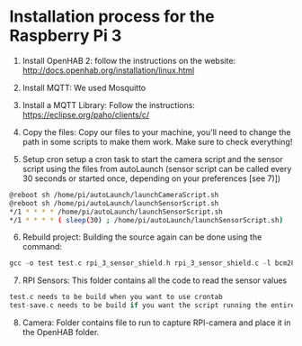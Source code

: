 # Installation process for the Raspberry Pi 3

1) Install OpenHAB 2:
follow the instructions on the website: http://docs.openhab.org/installation/linux.html

2) Install MQTT:
We used Mosquitto

3) Install a MQTT Library:
Follow the instructions: https://eclipse.org/paho/clients/c/

4) Copy the files:
Copy our files to your machine, you'll need to change the path in some scripts to make them work. Make sure to check everything!

5) Setup cron
setup a cron task to start the camera script and the sensor script using the files from autoLaunch
(sensor script can be called every 30 seconds or started once, depending on your preferences [see 7)])

```bash
@reboot sh /home/pi/autoLaunch/launchCameraScript.sh
@reboot sh /home/pi/autoLaunch/launchSensorScript.sh
*/1 * * * * /home/pi/autoLaunch/launchSensorScript.sh
*/1 * * * * ( sleep(30) ; /home/pi/autoLaunch/launchSensorScript.sh)
```

6) Rebuild project:
Building the source again can be done using the command:
```C
gcc -o test test.c rpi_3_sensor_shield.h rpi_3_sensor_shield.c -l bcm2835 -lpython2.7 -lm -L/usr/lib/python2.7/confi -lpaho-mqtt3c
```
7) RPI Sensors:
This folder contains all the code to read the sensor values
```C
test.c needs to be build when you want to use crontab
test-save.c needs to be build if you want the script running the entire time
```
8) Camera:
Folder contains file to run to capture RPI-camera and place it in the OpenHAB folder.
